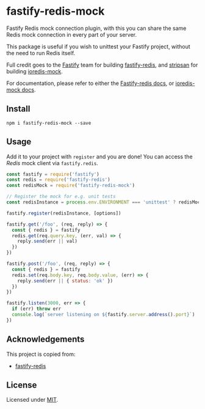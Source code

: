 # fastify-redis-mock

Fastify Redis mock connection plugin, with this you can share the same Redis mock connection in every part of your server.

This package is useful if you wish to unittest your Fastify project, without the need to run Redis itself.

Full credit goes to the [Fastify](https://github.com/fastify) team for building [fastify-redis](https://github.com/fastify/fastify-redis), and [stripsan](https://github.com/stipsan) for building [ioredis-mock](https://github.com/stipsan/ioredis-mock).

For documentation, please refer to either the [Fastify-redis docs](https://github.com/fastify/fastify-redis#readme), or [ioredis-mock docs](https://github.com/stipsan/ioredis-mock#readme).

## Install
```
npm i fastify-redis-mock --save
```
## Usage
Add it to your project with `register` and you are done!
You can access the *Redis* mock client via `fastify.redis`.

```js
const fastify = require('fastify')
const redis = require('fastify-redis')
const redisMock = require('fastify-redis-mock')

// Register the mock for e.g. unit tests
const redisInstance = process.env.ENVIRONMENT === 'unittest' ? redisMock : redis;

fastify.register(redisInstance, [options])

fastify.get('/foo', (req, reply) => {
  const { redis } = fastify
  redis.get(req.query.key, (err, val) => {
    reply.send(err || val)
  })
})

fastify.post('/foo', (req, reply) => {
  const { redis } = fastify
  redis.set(req.body.key, req.body.value, (err) => {
    reply.send(err || { status: 'ok' })
  })
})

fastify.listen(3000, err => {
  if (err) throw err
  console.log(`server listening on ${fastify.server.address().port}`)
})
```

## Acknowledgements

This project is copied from:
- [fastify-redis](https://github.com/fastify/fastify-redis)

## License

Licensed under [MIT](./LICENSE).
